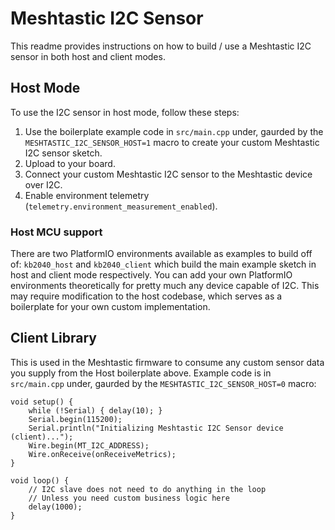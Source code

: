 # Meshtastic I2C Sensor

This readme provides instructions on how to build / use a Meshtastic I2C sensor in both host and client modes.

## Host Mode

To use the I2C sensor in host mode, follow these steps:

1. Use the boilerplate example code in `src/main.cpp` under, gaurded by the `MESHTASTIC_I2C_SENSOR_HOST=1` macro to create your custom Meshtastic I2C sensor sketch.
2. Upload to your board.
3. Connect your custom Meshtastic I2C sensor to the Meshtastic device over I2C.
4. Enable environment telemetry (`telemetry.environment_measurement_enabled`).

### Host MCU support

There are two PlatformIO environments available as examples to build off of: `kb2040_host` and `kb2040_client` which build the main example sketch in host and client mode respectively. You can add your own PlatformIO environments theoretically for pretty much any device capable of I2C. This may require modification to the host codebase, which serves as a boilerplate for your own custom implementation.

## Client Library

This is used in the Meshtastic firmware to consume any custom sensor data you supply from the Host boilerplate above.
Example code is in `src/main.cpp` under, gaurded by the `MESHTASTIC_I2C_SENSOR_HOST=0` macro:

```
void setup() {
    while (!Serial) { delay(10); }
    Serial.begin(115200);
    Serial.println("Initializing Meshtastic I2C Sensor device (client)...");
    Wire.begin(MT_I2C_ADDRESS);
    Wire.onReceive(onReceiveMetrics);
}

void loop() {
    // I2C slave does not need to do anything in the loop
    // Unless you need custom business logic here
    delay(1000);
}
```
